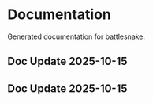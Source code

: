 # Documentation

Generated documentation for battlesnake.

## Doc Update 2025-10-15

## Doc Update 2025-10-15
